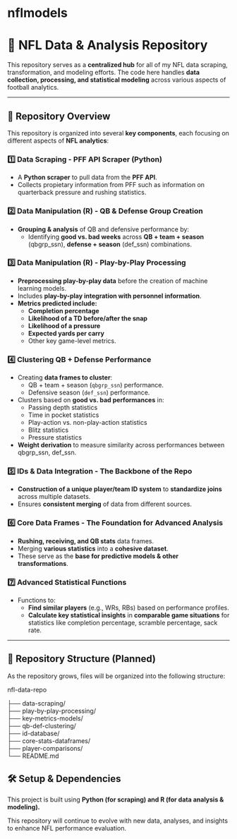 # nflmodels

# 🏈 NFL Data & Analysis Repository

This repository serves as a **centralized hub** for all of my NFL data scraping, transformation, and modeling efforts. The code here handles **data collection, processing, and statistical modeling** across various aspects of football analytics.

---

## 📌 Repository Overview
This repository is organized into several **key components**, each focusing on different aspects of **NFL analytics**:

### **1️⃣ Data Scraping - PFF API Scraper (Python)**
- A **Python scraper** to pull data from the **PFF API**.
- Collects propietary information from PFF such as information on quarterback pressure and rushing statistics.

### **2️⃣ Data Manipulation (R) - QB & Defense Group Creation**
- **Grouping & analysis** of QB and defensive performance by:
  - Identifying **good vs. bad weeks** across **QB + team + season** (qbgrp_ssn), **defense + season** (def_ssn) combinations.

### **3️⃣ Data Manipulation (R) - Play-by-Play Processing**
- **Preprocessing play-by-play data** before the creation of machine learning models.
- Includes **play-by-play integration with personnel information**.
- **Metrics predicted include:**
  - **Completion percentage**
  - **Likelihood of a TD before/after the snap**
  - **Likelihood of a pressure**
  - **Expected yards per carry**
  - Other key game-level metrics.

### **4️⃣ Clustering QB + Defense Performance**
- Creating **data frames to cluster**:
  - QB + team + season (`qbgrp_ssn`) performance.
  - Defensive season (`def_ssn`) performance.
- Clusters based on **good vs. bad performances** in:
  - Passing depth statistics
  - Time in pocket statistics
  - Play-action vs. non-play-action statistics
  - Blitz statistics
  - Pressure statistics
- **Weight derivation** to measure similarity across performances between qbgrp_ssn, def_ssn.

### **5️⃣ IDs & Data Integration - The Backbone of the Repo**
- **Construction of a unique player/team ID system** to **standardize joins** across multiple datasets.
- Ensures **consistent merging** of data from different sources.

### **6️⃣ Core Data Frames - The Foundation for Advanced Analysis**
- **Rushing, receiving, and QB stats** data frames.
- Merging **various statistics** into a **cohesive dataset**.
- These serve as the **base for predictive models & other transformations**.

### **7️⃣ Advanced Statistical Functions**
- Functions to:
  - **Find similar players** (e.g., WRs, RBs) based on performance profiles.
  - **Calculate key statistical insights** in **comparable game situations** for statistics like completion percentage, scramble percentage, sack rate.

---

## 📂 Repository Structure (Planned)
As the repository grows, files will be organized into the following structure:

nfl-data-repo

├── data-scraping/  
├── play-by-play-processing/  
├── key-metrics-models/   
├── qb-def-clustering/   
├── id-database/  
├── core-stats-dataframes/  
├── player-comparisons/  
└── README.md  

## 🛠️ Setup & Dependencies
This project is built using **Python (for scraping) and R (for data analysis & modeling).**

This repository will continue to evolve with new data, analyses, and insights to enhance NFL performance evaluation.
